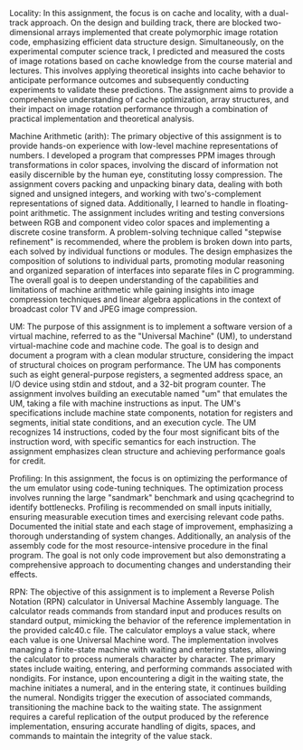Locality:
  In this assignment, the focus is on cache and locality, with a dual-track approach. On the design and building track, there 
  are blocked two-dimensional arrays implemented that create polymorphic image rotation code, emphasizing efficient data structure 
  design. Simultaneously, on the experimental computer science track, I predicted and measured the costs of image rotations 
  based on cache knowledge from the course material and lectures. This involves applying theoretical insights into cache behavior 
  to anticipate performance outcomes and subsequently conducting experiments to validate these predictions. The assignment 
  aims to provide a comprehensive understanding of cache optimization, array structures, and their impact on image rotation 
  performance through a combination of practical implementation and theoretical analysis.

Machine Arithmetic (arith): 
  The primary objective of this assignment is to provide hands-on experience with low-level machine representations of numbers. I developed a program 
  that compresses PPM images through transformations in color spaces, involving the discard of information not easily discernible by the human eye, 
  constituting lossy compression. The assignment covers packing and unpacking binary data, dealing with both signed and unsigned integers, 
  and working with two's-complement representations of signed data. Additionally, I learned to handle in floating-point arithmetic. 
  The assignment includes writing and testing conversions between RGB and component video color spaces and implementing a discrete cosine 
  transform. A problem-solving technique called "stepwise refinement" is recommended, where the problem is broken down into parts, 
  each solved by individual functions or modules. The design emphasizes the composition of solutions to individual parts, promoting 
  modular reasoning and organized separation of interfaces into separate files in C programming. The overall goal is to deepen 
  understanding of the capabilities and limitations of machine arithmetic while gaining insights into image compression techniques 
  and linear algebra applications in the context of broadcast color TV and JPEG image compression.

UM:
  The purpose of this assignment is to implement a software version of a virtual machine, referred to as the "Universal Machine" (UM), 
  to understand virtual-machine code and machine code. The goal is to design and document a program with a clean modular structure, 
  considering the impact of structural choices on program performance. The UM has components such as eight general-purpose registers, 
  a segmented address space, an I/O device using stdin and stdout, and a 32-bit program counter. The assignment involves building an 
  executable named "um" that emulates the UM, taking a file with machine instructions as input. The UM's specifications include machine 
  state components, notation for registers and segments, initial state conditions, and an execution cycle. The UM recognizes 14 instructions, 
  coded by the four most significant bits of the instruction word, with specific semantics for each instruction. 
  The assignment emphasizes clean structure and achieving performance goals for credit.

  Profiling: 
    In this assignment, the focus is on optimizing the performance of the um emulator using code-tuning techniques. The optimization 
    process involves running the large "sandmark" benchmark and using qcachegrind to identify bottlenecks. Profiling is recommended 
    on small inputs initially, ensuring measurable execution times and exercising relevant code paths. Documented the initial state 
    and each stage of improvement, emphasizing a thorough understanding of system changes. Additionally, an analysis of the assembly 
    code for the most resource-intensive procedure in the final program. The goal is not only code improvement but also demonstrating 
    a comprehensive approach to documenting changes and understanding their effects.

  RPN:
    The objective of this assignment is to implement a Reverse Polish Notation (RPN) calculator in Universal Machine Assembly language. 
    The calculator reads commands from standard input and produces results on standard output, mimicking the behavior of the reference 
    implementation in the provided calc40.c file. The calculator employs a value stack, where each value is one Universal Machine word. 
    The implementation involves managing a finite-state machine with waiting and entering states, allowing the calculator to process 
    numerals character by character. The primary states include waiting, entering, and performing commands associated with nondigits. 
    For instance, upon encountering a digit in the waiting state, the machine initiates a numeral, and in the entering state, it 
    continues building the numeral. Nondigits trigger the execution of associated commands, transitioning the machine back to the 
    waiting state. The assignment requires a careful replication of the output produced by the reference implementation, ensuring 
    accurate handling of digits, spaces, and commands to maintain the integrity of the value stack.

